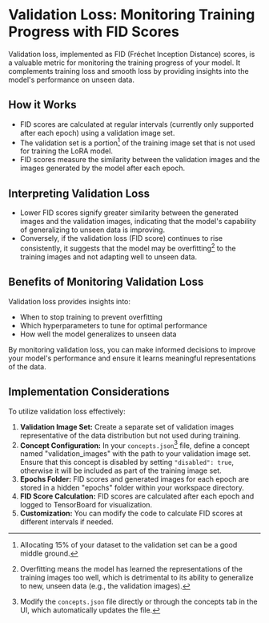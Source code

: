 # Validation Loss: Monitoring Training Progress with FID Scores

Validation loss, implemented as FID (Fréchet Inception Distance) scores, is a valuable metric for monitoring the training progress of your model. It complements training loss and smooth loss by providing insights into the model's performance on unseen data.

## How it Works

- FID scores are calculated at regular intervals (currently only supported after each epoch) using a validation image set.
- The validation set is a portion[^1] of the training image set that is not used for training the LoRA model.
- FID scores measure the similarity between the validation images and the images generated by the model after each epoch.

## Interpreting Validation Loss

- Lower FID scores signify greater similarity between the generated images and the validation images, indicating that the model's capability of generalizing to unseen data is improving.
- Conversely, if the validation loss (FID score) continues to rise consistently, it suggests that the model may be overfitting[^2] to the training images and not adapting well to unseen data.

## Benefits of Monitoring Validation Loss

Validation loss provides insights into:

- When to stop training to prevent overfitting
- Which hyperparameters to tune for optimal performance
- How well the model generalizes to unseen data

By monitoring validation loss, you can make informed decisions to improve your model's performance and ensure it learns meaningful representations of the data.

## Implementation Considerations

To utilize validation loss effectively:

1. **Validation Image Set:** Create a separate set of validation images representative of the data distribution but not used during training.
2. **Concept Configuration:** In your `concepts.json`[^3] file, define a concept named "validation_images" with the path to your validation image set. Ensure that this concept is disabled by setting `"disabled": true`, otherwise it will be included as part of the training image set.
3. **Epochs Folder:** FID scores and generated images for each epoch are stored in a hidden "epochs" folder within your workspace directory.
4. **FID Score Calculation:** FID scores are calculated after each epoch and logged to TensorBoard for visualization.
5. **Customization:** You can modify the code to calculate FID scores at different intervals if needed.

[^1]: Allocating 15% of your dataset to the validation set can be a good middle ground.
[^2]: Overfitting means the model has learned the representations of the training images too well, which is detrimental to its ability to generalize to new, unseen data (e.g., the validation images).
[^3]: Modify the `concepts.json` file directly or through the concepts tab in the UI, which automatically updates the file.

